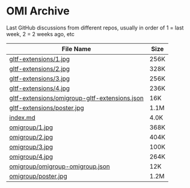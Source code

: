 # OMI Archive

Last GitHub discussions from different repos, usually in order of 1 = last week, 2 = 2 weeks ago, etc

| File Name | Size |
| --- | --- |
| [gltf-extensions/1.jpg](gltf-extensions/1.jpg) | 256K |
| [gltf-extensions/2.jpg](gltf-extensions/2.jpg) | 328K |
| [gltf-extensions/3.jpg](gltf-extensions/3.jpg) | 256K |
| [gltf-extensions/4.jpg](gltf-extensions/4.jpg) | 236K |
| [gltf-extensions/omigroup-gltf-extensions.json](gltf-extensions/omigroup-gltf-extensions.json) | 16K |
| [gltf-extensions/poster.jpg](gltf-extensions/poster.jpg) | 1.1M |
| [index.md](index.md) | 4.0K |
| [omigroup/1.jpg](omigroup/1.jpg) | 368K |
| [omigroup/2.jpg](omigroup/2.jpg) | 404K |
| [omigroup/3.jpg](omigroup/3.jpg) | 100K |
| [omigroup/4.jpg](omigroup/4.jpg) | 264K |
| [omigroup/omigroup-omigroup.json](omigroup/omigroup-omigroup.json) | 12K |
| [omigroup/poster.jpg](omigroup/poster.jpg) | 1.2M |
